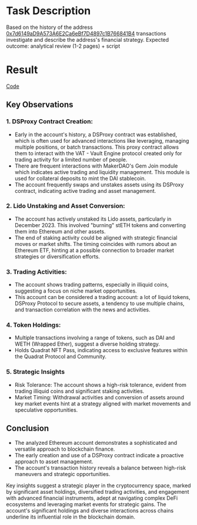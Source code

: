 # Task Description

Based on the history of the address [0x7d6149aD9A573A6E2Ca6eBf7D4897c1B766841B4](https://etherscan.io/address/0x7d6149ad9a573a6e2ca6ebf7d4897c1b766841b4) transactions  investigate and describe the address's financial strategy.
Expected outcome: analytical review (1-2 pages) + script

# Result

[Code](https://github.com/ariamnova/ethereum/blob/main/lido_code_solution.ipynb)

## Key Observations

### 1. DSProxy Contract Creation:
   - Early in the account's history, a DSProxy contract was established, which is often used for advanced interactions like leveraging, managing multiple positions, or batch transactions. This proxy contract allows them to interact with the VAT - Vault Engine protocol created only for trading activity for a limited number of people.
   - There are frequent interactions with MakerDAO's Gem Join module which indicates active trading and liquidity management. This module is used for collateral deposits to mint the DAI stablecoin.
   - The account frequently swaps and unstakes assets using its DSProxy contract, indicating active trading and asset management.

### 2. Lido Unstaking and Asset Conversion:
   - The account has actively unstaked its Lido assets, particularly in December 2023. This involved "burning" stETH tokens and converting them into Ethereum and other assets.
   - The end of staking activity could be aligned with strategic financial moves or market shifts. The timing coincides with rumors about an Ethereum ETF, hinting at a possible connection to broader market strategies or diversification efforts.

### 3. Trading Activities:
   - The account shows trading patterns, especially in illiquid coins, suggesting a focus on niche market opportunities.
   - This account can be considered a trading account: a lot of liquid tokens, DSProxy Protocol to secure assets, a tendency to use multiple chains, and transaction correlation with the news and activities.

### 4. Token Holdings:
   - Multiple transactions involving a range of tokens, such as DAI and WETH (Wrapped Ether), suggest a diverse holding strategy.
   - Holds Quadrat NFT Pass, indicating access to exclusive features within the Quadrat Protocol and Community.

### 5. Strategic Insights
   - Risk Tolerance: The account shows a high-risk tolerance, evident from trading illiquid coins and significant staking activities.
   - Market Timing: Withdrawal activities and conversion of assets around key market events hint at a strategy aligned with market movements and speculative opportunities.

## Conclusion

   - The analyzed Ethereum account demonstrates a sophisticated and versatile approach to blockchain finance.
   - The early creation and use of a DSProxy contract indicate a proactive approach to asset management.
   - The account's transaction history reveals a balance between high-risk maneuvers and strategic opportunities.

Key insights suggest a strategic player in the cryptocurrency space, marked by significant asset holdings, diversified trading activities, and engagement with advanced financial instruments, adept at navigating complex DeFi ecosystems and leveraging market events for strategic gains. The account's significant holdings and diverse interactions across chains underline its influential role in the blockchain domain.
